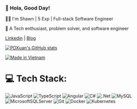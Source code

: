 ### 👋 Hola, Good Day!

👨‍💻 I'm Shawn | 5 Exp | Full-stack Software Engineer

🔭 A Tech enthusiast, problem solver, and software engineer

[Linkedin](https://www.linkedin.com/in/pdxuan) | [Blog](https://www.devwithshawn.com)

[![PDXuan's GitHub stats](https://github-readme-stats.vercel.app/api?username=pdxuan&include_all_commits=true&count_private=true&show_icons=true&theme=dracula)](https://github.com/pdxuan)

[![Made in Vietnam](https://raw.githubusercontent.com/webuild-community/badge/master/svg/made.svg)](https://www.devwithshawn.com/about)

# 💻 Tech Stack:
![JavaScript](https://img.shields.io/badge/javascript-%23323330.svg?style=for-the-badge&logo=javascript&logoColor=%23F7DF1E) ![TypeScript](https://img.shields.io/badge/typescript-%23007ACC.svg?style=for-the-badge&logo=typescript&logoColor=white) ![Angular](https://img.shields.io/badge/angular-%23DD0031.svg?style=for-the-badge&logo=angular&logoColor=white) ![C#](https://img.shields.io/badge/c%23-%23239120.svg?style=for-the-badge&logo=csharp&logoColor=white) ![.Net](https://img.shields.io/badge/.NET-5C2D91?style=for-the-badge&logo=.net&logoColor=white) ![MySQL](https://img.shields.io/badge/mysql-4479A1.svg?style=for-the-badge&logo=mysql&logoColor=white) ![MicrosoftSQLServer](https://img.shields.io/badge/Microsoft%20SQL%20Server-CC2927?style=for-the-badge&logo=microsoft%20sql%20server&logoColor=white) ![Git](https://img.shields.io/badge/git-%23F05033.svg?style=for-the-badge&logo=git&logoColor=white) ![Docker](https://img.shields.io/badge/docker-%230db7ed.svg?style=for-the-badge&logo=docker&logoColor=white) ![Kubernetes](https://img.shields.io/badge/kubernetes-%23326ce5.svg?style=for-the-badge&logo=kubernetes&logoColor=white)
